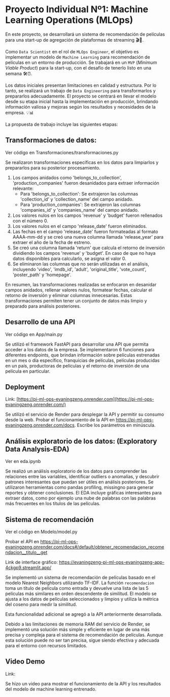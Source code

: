 # Proyecto Individual Nº1: Machine Learning Operations (MLOps)

En este proyecto, se desarrollará un sistema de recomendación de películas para una start-up de agregación de plataformas de streaming 🎬🚀.

Como `Data Scientist` en el rol de `MLOps Engineer`, el objetivo es implementar un modelo de `Machine Learning` para recomendación de películas en un entorno de producción. Se trabajará en un `MVP` (*Minimum Viable Product*) para la start-up, con el desafío de tenerlo listo en una semana 🛠⏰.

Los datos iniciales presentan limitaciones en calidad y estructura. Por lo tanto, se realizará un trabajo de `Data Engineering` para transformarlos y prepararlos adecuadamente. El proyecto se centrará en llevar el modelo desde su etapa inicial hasta la implementación en producción, brindando información valiosa y mejoras según los resultados y necesidades de la empresa. 💡📊 

La propuesta de trabajo incluye las siguientes etapas:

## Transformaciones de datos:

Ver código en Transformaciones/transformaciones.py

Se realizaron transformaciones específicas en los datos para limpiarlos y prepararlos para su posterior procesamiento.

1. Los campos anidados como 'belongs_to_collection', 'production_companies' fueron desanidados para extraer información relevante:
   - Para 'belongs_to_collection': Se extrajeron las columnas 'collection_id' y 'collection_name' del campo anidado.
   - Para 'production_companies': Se extrajeron las columnas 'companies_id' y 'companies_name' del campo anidado.
2. Los valores nulos en los campos 'revenue' y 'budget' fueron rellenados con el número 0.
3. Los valores nulos en el campo 'release_date' fueron eliminados.
4. Las fechas en el campo 'release_date' fueron formateadas al formato AAAA-mm-dd y se creó una nueva columna llamada 'release_year' para extraer el año de la fecha de estreno.
5. Se creó una columna llamada 'return' que calcula el retorno de inversión dividiendo los campos 'revenue' y 'budget'. En caso de que no haya datos disponibles para calcularlo, se asigna el valor 0.
6. Se eliminaron las columnas que no serán utilizadas en el análisis, incluyendo 'video', 'imdb_id', 'adult', 'original_title', 'vote_count', 'poster_path' y 'homepage'.

En resumen, las transformaciones realizadas se enfocaron en desanidar campos anidados, rellenar valores nulos, formatear fechas, calcular el retorno de inversión y eliminar columnas innecesarias. Estas transformaciones permiten tener un conjunto de datos más limpio y preparado para análisis posteriores.

## Desarrollo de una API

Ver código en App/main.py

Se utilizó el framework FastAPI para desarrollar una API que permita acceder a los datos de la empresa. Se implementaron 6 funciones para diferentes endpoints, que brindan información sobre películas estrenadas en un mes o día específico, franquicias de películas, películas producidas en un país, productoras de películas y el retorno de inversión de una película en particular.

## Deployment

Link: [https://pi-ml-ops-evaningzeng.onrender.com](https://pi-ml-ops-evaningzeng.onrender.com/)

Se utilizó el servicio de Render para desplegar la API y permitir su consumo desde la web. Probar el funcionamiento de la API en https://pi-ml-ops-evaningzeng.onrender.com/docs. Escribe los parámetros en minúscula. 

## Análisis exploratorio de los datos: (Exploratory Data Analysis-EDA)

Ver en eda.ipynb

Se realizó un análisis exploratorio de los datos para comprender las relaciones entre las variables, identificar outliers o anomalías, y descubrir patrones interesantes que puedan ser útiles en análisis posteriores. Se utilizaron herramientas como pandas profiling, missingno para generar reportes y obtener conclusiones. El EDA incluye gráficas interesantes para extraer datos, como por ejemplo una nube de palabras con las palabras más frecuentes en los títulos de las películas.

## Sistema de recomendación

Ver el código en Modelo/model.py

Probar el API en https://pi-ml-ops-evaningzeng.onrender.com/docs#/default/obtener_recomendacion_recomendacion__titulo__get

Link de interface gráfico: https://evaningzeng-pi-ml-ops-evaningzeng-app-4ckgp9.streamlit.app/

Se implementó un sistema de recomendación de películas basado en el modelo Nearest Neighbors utilizando TF-IDF. La función `recomendacion` toma un título de película como entrada y devuelve una lista de las 5 películas más similares en orden descendente de similitud. El modelo se ajusta a los datos de películas seleccionados y limpios y utiliza la métrica del coseno para medir la similitud.

Esta funcionalidad adicional se agregó a la API anteriormente desarrollada.

Debido a las limitaciones de memoria RAM del servicio de Render, se implementó una solución más simple y eficiente en lugar de una más precisa y compleja para el sistema de recomendación de películas. Aunque esta solución puede no ser tan precisa, sigue siendo efectiva y adecuada para el entorno con recursos limitados.

## Video Demo

Link:

Se hizo un video para mostrar el funcionamiento de la API y los resultados del modelo de machine learning entrenado.